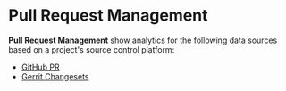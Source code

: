 # Pull Request Management

**Pull Request Management** show analytics for the following data sources based on a project's source control platform:

* [GitHub PR](github-pr.md)
* [Gerrit Changesets](gerrit-changeset.md)
